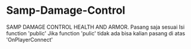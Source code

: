 # Samp-Damage-Control
SAMP DAMAGE CONTROL HEALTH AND ARMOR.
Pasang saja sesuai Isi function 'public'
Jika function 'pulic' tidak ada bisa kalian pasang di atas 'OnPlayerConnect'

